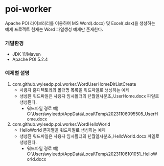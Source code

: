 # poi-worker
Apache POI 라이브러리를 이용하여 MS Word(.docx) 및 Excel(.xlsx)을 생성하는 예제 프로젝트
현재는 Word 파일생성 예제만 존재한다.

### 개발환경
* JDK 11/Maven
* Apache POI 5.2.4

### 예제별 설명
1. com.github.wyleedp.poi.worker.WordUserHomeDirListCreate
    * 사용자 홈디텍토리의 폴더명 목록을 워드파일로 생성하는 예제
    * 생성된 워드파일은 사용자 임시폴더의 년월일시분초_UserHome.docx 파일로 생성된다.
        * 워드파일 경로 예) C:\Users\wyleedp\AppData\Local\Temp\20231106095505_UserHome.docx
2. com.github.wyleedp.poi.worker.WordHelloWorld
    * HelloWorld 문자열을 워드파일로 생성하는 예제
    * 생성된 워드파일은 사용자 임시폴더의 년월일시분초_HelloWorld.docx 파일로 생성된다.
        * 워드파일 경로 예) C:\Users\wyleedp\AppData\Local\Temp\20231106101051_HelloWorld.docx